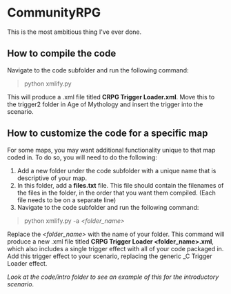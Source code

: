 # CommunityRPG
This is the most ambitious thing I've ever done.

## How to compile the code
Navigate to the code subfolder and run the following command:
> python xmlify.py

This will produce a .xml file titled **CRPG Trigger Loader.xml**. Move this to the trigger2 folder in Age of Mythology and insert the trigger into the scenario.

## How to customize the code for a specific map
For some maps, you may want additional functionality unique to that map coded in. To do so, you will need to do the following:
1. Add a new folder under the code subfolder with a unique name that is descriptive of your map. 
2. In this folder, add a **files.txt** file. This file should contain the filenames of the files in the folder, in the order that you want them compiled. (Each file needs to be on a separate line)
3. Navigate to the code subfolder and run the following command:
> python xmlify.py -a *<folder_name>*

Replace the *<folder_name>* with the name of your folder. This command will produce a new .xml file titled **CRPG Trigger Loader <folder_name>.xml**, which also includes a single trigger effect with all of your code packaged in. Add this trigger effect to your scenario, replacing the generic _C Trigger Loader effect.

*Look at the code/intro folder to see an example of this for the introductory scenario*.
